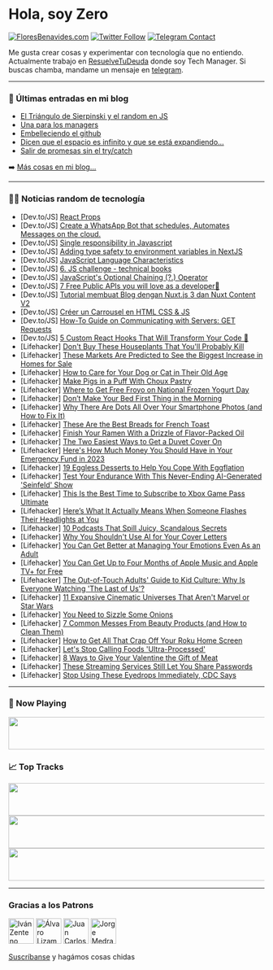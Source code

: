# Hola, soy Zero

[![FloresBenavides.com](https://img.shields.io/website?down_message=oops&label=MiBlog&style=for-the-badge&up_message=online&url=https%3A%2F%2Ffloresbenavides.com)](https://floresbenavides.com) [![Twitter Follow](https://img.shields.io/twitter/follow/ZeroDragon?color=%231DA1F2&label=Follow&logo=twitter&logoColor=ffffff&style=for-the-badge)](https://twitter.com/zerodragon) [![Telegram Contact](https://img.shields.io/badge/escr%C3%ADbeme-ZeroDragon-%2326A5E4?style=for-the-badge&logo=telegram)](https://t.me/zerodragon)

Me gusta crear cosas y experimentar con tecnología que no entiendo.
Actualmente trabajo en [ResuelveTuDeuda](http://github.com/resuelve) donde soy Tech Manager.
Si buscas chamba, mandame un mensaje en [telegram](https://t.me/zerodragon).

---

### 📕 Últimas entradas en mi blog
<!-- BLOG-POST-LIST:START -->
- [El Triángulo de Sierpinski y el random en JS](https://floresbenavides.com/el-triangulo-de-sierpinski-y-el-random-en-js/)
- [Una para los managers](https://floresbenavides.com/una-para-los-managers/)
- [Embelleciendo el github](https://floresbenavides.com/embelleciendo-el-github/)
- [Dicen que el espacio es infinito y que se está expandiendo…](https://floresbenavides.com/dicen-que-el-espacio-es-infinito-y-que-se-esta-expandiendo/)
- [Salir de promesas sin el try/catch](https://floresbenavides.com/salir-de-promesas-sin-el-try-catch/)
<!-- BLOG-POST-LIST:END -->

➡️ [Más cosas en mi blog...](https://floresbenavides.com)

---

### 👨‍💻 Noticias random de tecnología
<!-- TECH-POSTS:START -->
- [Dev.to/JS] [React Props](https://dev.to/himanshubaghel07/react-props-4168)
- [Dev.to/JS] [Create a WhatsApp Bot that schedules, Automates Messages on the cloud.](https://dev.to/scofieldidehen/create-a-whatsapp-bot-that-schedules-automates-messages-on-the-cloud-4nkb)
- [Dev.to/JS] [Single responsibility in Javascript](https://dev.to/emhat098/single-responsibility-in-javascript-54j8)
- [Dev.to/JS] [Adding type safety to environment variables in NextJS](https://dev.to/bharathvajganesan/adding-type-safety-to-environment-variables-in-nextjs-54nb)
- [Dev.to/JS] [JavaScript Language Characteristics](https://dev.to/mcode/javascript-language-characteristics-4ba1)
- [Dev.to/JS] [6. JS challenge - technical books](https://dev.to/zuzexx/6-js-challenge-technical-books-4485)
- [Dev.to/JS] [JavaScript&#39;s Optional Chaining &lpar;?.&rpar; Operator](https://dev.to/codeofrelevancy/javascripts-optional-chaining-operator-3pfn)
- [Dev.to/JS] [7 Free Public APIs you will love as a developer💖](https://dev.to/ruppysuppy/7-free-public-apis-you-will-love-as-a-developer-166p)
- [Dev.to/JS] [Tutorial membuat Blog dengan Nuxt.js 3 dan Nuxt Content V2](https://dev.to/narr07/tutorial-membuat-blog-dengan-nuxtjs-3-dan-nuxt-content-v2-2eo)
- [Dev.to/JS] [Créer un Carrousel en HTML CSS &amp; JS](https://dev.to/blakvghost/creer-un-carrousel-en-html-css-js-4bih)
- [Dev.to/JS] [How-To Guide on Communicating with Servers: GET Requests](https://dev.to/jmckeag/how-to-guide-on-communicating-with-servers-get-requests-1pd7)
- [Dev.to/JS] [5 Custom React Hooks That Will Transform Your Code 🤖](https://dev.to/naubit/5-custom-react-hooks-that-will-transform-your-code-emo)
- [Lifehacker] [Don&#39;t Buy These Houseplants That You&#39;ll Probably Kill](https://lifehacker.com/dont-buy-these-houseplants-that-youll-probably-kill-1850066851)
- [Lifehacker] [These Markets Are Predicted to See the Biggest Increase in Homes for Sale](https://lifehacker.com/these-markets-are-predicted-to-see-the-biggest-increase-1850066839)
- [Lifehacker] [How to Care for Your Dog or Cat in Their Old Age](https://lifehacker.com/how-to-care-for-your-dog-or-cat-in-their-old-age-1850072347)
- [Lifehacker] [Make Pigs in a Puff With Choux Pastry](https://lifehacker.com/make-pigs-in-a-puff-with-choux-pastry-1850072140)
- [Lifehacker] [Where to Get Free Froyo on National Frozen Yogurt Day](https://lifehacker.com/where-to-get-free-froyo-on-national-frozen-yogurt-day-1850072058)
- [Lifehacker] [Don’t Make Your Bed First Thing in the Morning](https://lifehacker.com/don-t-make-your-bed-first-thing-in-the-morning-1850072218)
- [Lifehacker] [Why There Are Dots All Over Your Smartphone Photos &lpar;and How to Fix It&rpar;](https://lifehacker.com/why-there-are-dots-all-over-your-smartphone-photos-and-1850072094)
- [Lifehacker] [These Are the Best Breads for French Toast](https://lifehacker.com/these-are-the-best-breads-for-french-toast-1850072130)
- [Lifehacker] [Finish Your Ramen With a Drizzle of Flavor-Packed Oil](https://lifehacker.com/finish-your-ramen-with-a-drizzle-of-flavor-packed-oil-1850071841)
- [Lifehacker] [The Two Easiest Ways to Get a Duvet Cover On](https://lifehacker.com/the-two-easiest-ways-to-get-a-duvet-cover-on-1850071716)
- [Lifehacker] [Here&#39;s How Much Money You Should Have in Your Emergency Fund in 2023](https://lifehacker.com/heres-how-much-money-you-should-have-in-your-emergency-1850070761)
- [Lifehacker] [19 Eggless Desserts to Help You Cope With Eggflation](https://lifehacker.com/19-eggless-desserts-to-help-you-cope-with-eggflation-1850071224)
- [Lifehacker] [Test Your Endurance With This Never-Ending AI-Generated &#39;Seinfeld&#39; Show](https://lifehacker.com/test-your-endurance-with-this-never-ending-ai-generated-1850070188)
- [Lifehacker] [This Is the Best Time to Subscribe to Xbox Game Pass Ultimate](https://lifehacker.com/this-is-the-best-time-to-subscribe-to-xbox-game-pass-ul-1850070633)
- [Lifehacker] [Here’s What It Actually Means When Someone Flashes Their Headlights at You](https://lifehacker.com/here-s-what-it-actually-means-when-someone-flashes-thei-1850070282)
- [Lifehacker] [10 Podcasts That Spill Juicy, Scandalous Secrets](https://lifehacker.com/10-podcasts-that-spill-juicy-scandalous-secrets-1850045092)
- [Lifehacker] [Why You Shouldn&#39;t Use AI for Your Cover Letters](https://lifehacker.com/why-you-shouldnt-use-ai-for-your-cover-letters-1850067441)
- [Lifehacker] [You Can Get Better at Managing Your Emotions Even As an Adult](https://lifehacker.com/you-can-get-better-at-managing-your-emotions-even-as-an-1850056683)
- [Lifehacker] [You Can Get Up to Four Months of Apple Music and Apple TV+ for Free](https://lifehacker.com/you-can-get-up-to-four-months-of-apple-music-and-apple-1850069330)
- [Lifehacker] [The Out-of-Touch Adults&#39; Guide to Kid Culture: Why Is Everyone Watching &#39;The Last of Us&#39;?](https://lifehacker.com/why-is-everyone-watching-the-last-of-us-the-out-of-tou-1850068835)
- [Lifehacker] [11 Expansive Cinematic Universes That Aren&#39;t Marvel or Star Wars](https://lifehacker.com/11-expansive-cinematic-universes-that-arent-marvel-or-s-1850060990)
- [Lifehacker] [You Need to Sizzle Some Onions](https://lifehacker.com/you-need-to-sizzle-some-onions-1850068583)
- [Lifehacker] [7 Common Messes From Beauty Products &lpar;and How to Clean Them&rpar;](https://lifehacker.com/7-common-messes-from-beauty-products-and-how-to-clean-1850067292)
- [Lifehacker] [How to Get All That Crap Off Your Roku Home Screen](https://lifehacker.com/how-to-get-all-that-shit-off-your-roku-home-screen-1850067237)
- [Lifehacker] [Let&#39;s Stop Calling Foods &#39;Ultra-Processed&#39;](https://lifehacker.com/lets-stop-calling-foods-ultra-processed-1850067013)
- [Lifehacker] [8 Ways to Give Your Valentine the Gift of Meat](https://lifehacker.com/8-ways-to-give-your-valentine-the-gift-of-meat-1850066252)
- [Lifehacker] [These Streaming Services Still Let You Share Passwords](https://lifehacker.com/these-streaming-services-still-let-you-share-passwords-1850065273)
- [Lifehacker] [Stop Using These Eyedrops Immediately, CDC Says](https://lifehacker.com/stop-using-these-eyedrops-immediately-cdc-says-1850066025)<!-- TECH-POSTS:END -->

---

### 🎵 Now Playing
<a href="https://spotify-now-playing-dun.vercel.app/now-playing?open"><img src="https://spotify-now-playing-dun.vercel.app/now-playing" width="540" height="64"></a>

### 📈 Top Tracks
<a href="https://spotify-now-playing-dun.vercel.app/top-tracks?i=1&open"><img src="https://spotify-now-playing-dun.vercel.app/top-tracks?i=1" width="540" height="64"></a>
<a href="https://spotify-now-playing-dun.vercel.app/top-tracks?i=2&open"><img src="https://spotify-now-playing-dun.vercel.app/top-tracks?i=2" width="540" height="64"></a>
<a href="https://spotify-now-playing-dun.vercel.app/top-tracks?i=3&open"><img src="https://spotify-now-playing-dun.vercel.app/top-tracks?i=3" width="540" height="64"></a>

---

### Gracias a los Patrons
[<img src="https://avatars.githubusercontent.com/u/243380?v=4" alt="Iván Zenteno" width="50px">](https://github.com/k001) [<img src="https://avatars.githubusercontent.com/u/19955639?v=4" alt="Álvaro Lizama" width="50px">](https://github.com/alvarolizama) [<img src="https://avatars.githubusercontent.com/u/2718753?v=4" alt="Juan Carlos Ruiz" width="50px">](https://github.com/JuanCrg90) [<img src="https://avatars.githubusercontent.com/u/37025?v=4" alt="Jorge Medrano" width="50px">](https://github.com/h1pp1e) 

[Suscríbanse](https://www.patreon.com/zerodragon) y hagámos cosas chidas
